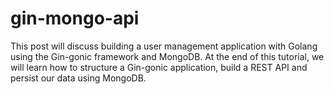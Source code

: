 # gin-mongo-api
This post will discuss building a user management application with Golang using the Gin-gonic framework and MongoDB. At the end of this tutorial, we will learn how to structure a Gin-gonic application, build a REST API and persist our data using MongoDB.
